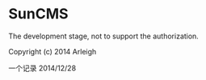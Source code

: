 SunCMS
===

The development stage, not to support the authorization.

Copyright (c) 2014 Arleigh



一个记录  2014/12/28